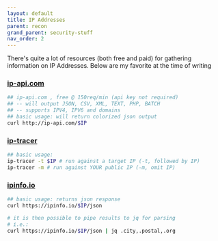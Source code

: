 ```yaml
---
layout: default
title: IP Addresses
parent: recon
grand_parent: security-stuff
nav_order: 2
---
```


There's quite a lot of resources (both free and paid) for gathering information on IP Addresses. Below are my favorite at the time of writing
### [ip-api.com](http://ip-api.com "official site")
```bash
## ip-api.com , free @ 150req/min (api key not required)
## -- will output JSON, CSV, XML, TEXT, PHP, BATCH
## -- supports IPV4, IPV6 and domains
## basic usage: will return colorized json output
curl http://ip-api.com/$IP
```

### [ip-tracer](https://github.com/Rajkumrdusad/IP-Tracer "github repository")
```bash
## basic usage:
ip-tracer -t $IP # run against a target IP (-t, followed by IP)
ip-tracer -m # run against YOUR public IP (-m, omit IP)
```
### [ipinfo.io](https://ipinfo.io/ "official site")
```bash
## basic usage: returns json response
curl https://ipinfo.io/$IP/json

# it is then possible to pipe results to jq for parsing
# i.e.:
curl https://ipinfo.io/$IP/json | jq .city,.postal,.org
```
